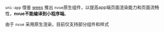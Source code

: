 ```uni-app``` 借鉴 [weex](https://weex.apache.org/) 推出 ```nvue```原生组件，以提高app端页面渲染能力和页面流畅性，**nvue不能编译到小程序端**。


由于 ```nvue``` 采用原生渲染，目前仅支持部分组件和样式
